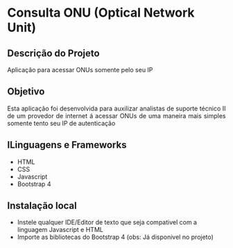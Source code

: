 # Consulta ONU (Optical Network Unit)

## Descrição do Projeto
<p align="justify">Aplicação para acessar ONUs somente pelo seu IP</p>

## Objetivo
<p align="justify">Esta aplicação foi desenvolvida para auxilizar analistas de suporte técnico II de um provedor de internet á acessar ONUs de uma maneira mais simples somente tento seu IP de autenticação</p>

## ILinguagens e Frameworks
* HTML
* CSS
* Javascript
* Bootstrap 4

## Instalação local
* Instele qualquer IDE/Editor de texto que seja compativel com a linguagem Javascript e HTML
* Importe as bibliotecas do Bootstrap 4 (obs: Já disponivel no projeto)
